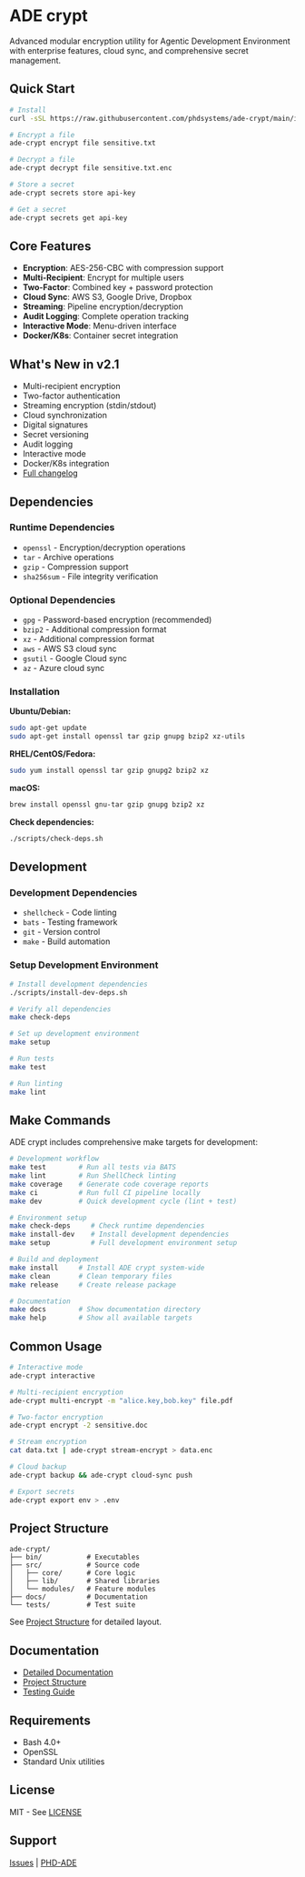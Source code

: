 # ADE crypt

Advanced modular encryption utility for Agentic Development Environment with enterprise features, cloud sync, and comprehensive secret management.

## Quick Start

```bash
# Install
curl -sSL https://raw.githubusercontent.com/phdsystems/ade-crypt/main/install.sh | bash

# Encrypt a file
ade-crypt encrypt file sensitive.txt

# Decrypt a file  
ade-crypt decrypt file sensitive.txt.enc

# Store a secret
ade-crypt secrets store api-key

# Get a secret
ade-crypt secrets get api-key
```

## Core Features

- **Encryption**: AES-256-CBC with compression support
- **Multi-Recipient**: Encrypt for multiple users
- **Two-Factor**: Combined key + password protection  
- **Cloud Sync**: AWS S3, Google Drive, Dropbox
- **Streaming**: Pipeline encryption/decryption
- **Audit Logging**: Complete operation tracking
- **Interactive Mode**: Menu-driven interface
- **Docker/K8s**: Container secret integration

## What's New in v2.1

- Multi-recipient encryption
- Two-factor authentication
- Streaming encryption (stdin/stdout)
- Cloud synchronization
- Digital signatures
- Secret versioning
- Audit logging
- Interactive mode
- Docker/K8s integration
- [Full changelog](docs/DOCS.md#whats-new-in-v21)

## Dependencies

### Runtime Dependencies
- `openssl` - Encryption/decryption operations
- `tar` - Archive operations
- `gzip` - Compression support
- `sha256sum` - File integrity verification

### Optional Dependencies
- `gpg` - Password-based encryption (recommended)
- `bzip2` - Additional compression format
- `xz` - Additional compression format
- `aws` - AWS S3 cloud sync
- `gsutil` - Google Cloud sync
- `az` - Azure cloud sync

### Installation

**Ubuntu/Debian:**
```bash
sudo apt-get update
sudo apt-get install openssl tar gzip gnupg bzip2 xz-utils
```

**RHEL/CentOS/Fedora:**
```bash
sudo yum install openssl tar gzip gnupg2 bzip2 xz
```

**macOS:**
```bash
brew install openssl gnu-tar gzip gnupg bzip2 xz
```

**Check dependencies:**
```bash
./scripts/check-deps.sh
```

## Development

### Development Dependencies
- `shellcheck` - Code linting
- `bats` - Testing framework
- `git` - Version control
- `make` - Build automation

### Setup Development Environment
```bash
# Install development dependencies
./scripts/install-dev-deps.sh

# Verify all dependencies
make check-deps

# Set up development environment
make setup

# Run tests
make test

# Run linting
make lint
```

## Make Commands

ADE crypt includes comprehensive make targets for development:

```bash
# Development workflow
make test        # Run all tests via BATS
make lint        # Run ShellCheck linting
make coverage    # Generate code coverage reports
make ci          # Run full CI pipeline locally
make dev         # Quick development cycle (lint + test)

# Environment setup
make check-deps     # Check runtime dependencies
make install-dev    # Install development dependencies
make setup          # Full development environment setup

# Build and deployment
make install     # Install ADE crypt system-wide
make clean       # Clean temporary files
make release     # Create release package

# Documentation
make docs        # Show documentation directory
make help        # Show all available targets
```

## Common Usage

```bash
# Interactive mode
ade-crypt interactive

# Multi-recipient encryption
ade-crypt multi-encrypt -m "alice.key,bob.key" file.pdf

# Two-factor encryption
ade-crypt encrypt -2 sensitive.doc

# Stream encryption
cat data.txt | ade-crypt stream-encrypt > data.enc

# Cloud backup
ade-crypt backup && ade-crypt cloud-sync push

# Export secrets
ade-crypt export env > .env
```

## Project Structure

```
ade-crypt/
├── bin/           # Executables
├── src/           # Source code
│   ├── core/      # Core logic
│   ├── lib/       # Shared libraries
│   └── modules/   # Feature modules
├── docs/          # Documentation
└── tests/         # Test suite
```

See [Project Structure](docs/PROJECT_STRUCTURE.md) for detailed layout.

## Documentation

- [Detailed Documentation](docs/DOCS.md)
- [Project Structure](docs/PROJECT_STRUCTURE.md)
- [Testing Guide](docs/TESTING.md)

## Requirements

- Bash 4.0+
- OpenSSL
- Standard Unix utilities

## License

MIT - See [LICENSE](LICENSE)

## Support

[Issues](https://github.com/phdsystems/ade-crypt/issues) | [PHD-ADE](https://github.com/phdsystems/phd-ade)